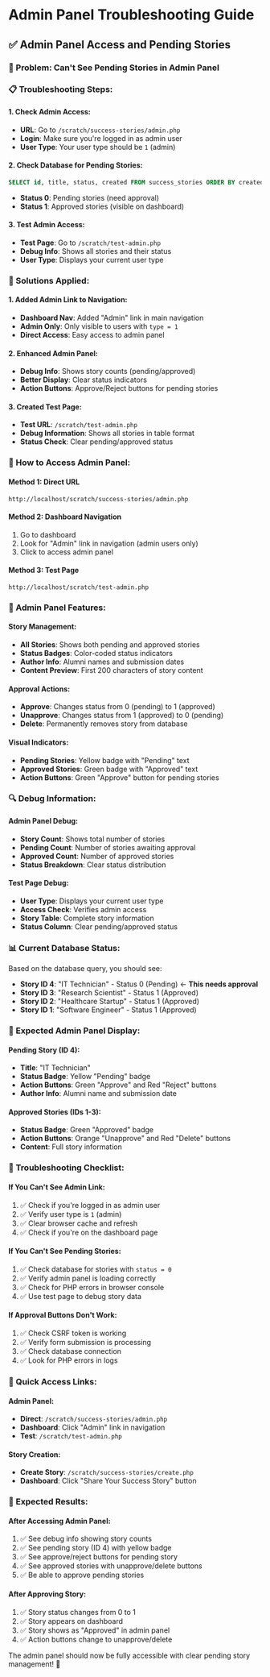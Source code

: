 # Admin Panel Troubleshooting Guide

## ✅ **Admin Panel Access and Pending Stories**

### **🎯 Problem: Can't See Pending Stories in Admin Panel**

### **📋 Troubleshooting Steps:**

#### **1. Check Admin Access:**
- **URL**: Go to `/scratch/success-stories/admin.php`
- **Login**: Make sure you're logged in as admin user
- **User Type**: Your user type should be `1` (admin)

#### **2. Check Database for Pending Stories:**
```sql
SELECT id, title, status, created FROM success_stories ORDER BY created DESC;
```
- **Status 0**: Pending stories (need approval)
- **Status 1**: Approved stories (visible on dashboard)

#### **3. Test Admin Access:**
- **Test Page**: Go to `/scratch/test-admin.php`
- **Debug Info**: Shows all stories and their status
- **User Type**: Displays your current user type

### **🔧 Solutions Applied:**

#### **1. Added Admin Link to Navigation:**
- **Dashboard Nav**: Added "Admin" link in main navigation
- **Admin Only**: Only visible to users with `type = 1`
- **Direct Access**: Easy access to admin panel

#### **2. Enhanced Admin Panel:**
- **Debug Info**: Shows story counts (pending/approved)
- **Better Display**: Clear status indicators
- **Action Buttons**: Approve/Reject buttons for pending stories

#### **3. Created Test Page:**
- **Test URL**: `/scratch/test-admin.php`
- **Debug Information**: Shows all stories in table format
- **Status Check**: Clear pending/approved status

### **📱 How to Access Admin Panel:**

#### **Method 1: Direct URL**
```
http://localhost/scratch/success-stories/admin.php
```

#### **Method 2: Dashboard Navigation**
1. Go to dashboard
2. Look for "Admin" link in navigation (admin users only)
3. Click to access admin panel

#### **Method 3: Test Page**
```
http://localhost/scratch/test-admin.php
```

### **🎯 Admin Panel Features:**

#### **Story Management:**
- **All Stories**: Shows both pending and approved stories
- **Status Badges**: Color-coded status indicators
- **Author Info**: Alumni names and submission dates
- **Content Preview**: First 200 characters of story content

#### **Approval Actions:**
- **Approve**: Changes status from 0 (pending) to 1 (approved)
- **Unapprove**: Changes status from 1 (approved) to 0 (pending)
- **Delete**: Permanently removes story from database

#### **Visual Indicators:**
- **Pending Stories**: Yellow badge with "Pending" text
- **Approved Stories**: Green badge with "Approved" text
- **Action Buttons**: Green "Approve" button for pending stories

### **🔍 Debug Information:**

#### **Admin Panel Debug:**
- **Story Count**: Shows total number of stories
- **Pending Count**: Number of stories awaiting approval
- **Approved Count**: Number of approved stories
- **Status Breakdown**: Clear status distribution

#### **Test Page Debug:**
- **User Type**: Displays your current user type
- **Access Check**: Verifies admin access
- **Story Table**: Complete story information
- **Status Column**: Clear pending/approved status

### **📊 Current Database Status:**
Based on the database query, you should see:
- **Story ID 4**: "IT Technician" - Status 0 (Pending) ← **This needs approval**
- **Story ID 3**: "Research Scientist" - Status 1 (Approved)
- **Story ID 2**: "Healthcare Startup" - Status 1 (Approved)
- **Story ID 1**: "Software Engineer" - Status 1 (Approved)

### **🎯 Expected Admin Panel Display:**

#### **Pending Story (ID 4):**
- **Title**: "IT Technician"
- **Status Badge**: Yellow "Pending" badge
- **Action Buttons**: Green "Approve" and Red "Reject" buttons
- **Author Info**: Alumni name and submission date

#### **Approved Stories (IDs 1-3):**
- **Status Badge**: Green "Approved" badge
- **Action Buttons**: Orange "Unapprove" and Red "Delete" buttons
- **Content**: Full story information

### **🔧 Troubleshooting Checklist:**

#### **If You Can't See Admin Link:**
1. ✅ Check if you're logged in as admin user
2. ✅ Verify user type is `1` (admin)
3. ✅ Clear browser cache and refresh
4. ✅ Check if you're on the dashboard page

#### **If You Can't See Pending Stories:**
1. ✅ Check database for stories with `status = 0`
2. ✅ Verify admin panel is loading correctly
3. ✅ Check for PHP errors in browser console
4. ✅ Use test page to debug story data

#### **If Approval Buttons Don't Work:**
1. ✅ Check CSRF token is working
2. ✅ Verify form submission is processing
3. ✅ Check database connection
4. ✅ Look for PHP errors in logs

### **📱 Quick Access Links:**

#### **Admin Panel:**
- **Direct**: `/scratch/success-stories/admin.php`
- **Dashboard**: Click "Admin" link in navigation
- **Test**: `/scratch/test-admin.php`

#### **Story Creation:**
- **Create Story**: `/scratch/success-stories/create.php`
- **Dashboard**: Click "Share Your Success Story" button

### **🎉 Expected Results:**

#### **After Accessing Admin Panel:**
1. ✅ See debug info showing story counts
2. ✅ See pending story (ID 4) with yellow badge
3. ✅ See approve/reject buttons for pending story
4. ✅ See approved stories with unapprove/delete buttons
5. ✅ Be able to approve pending stories

#### **After Approving Story:**
1. ✅ Story status changes from 0 to 1
2. ✅ Story appears on dashboard
3. ✅ Story shows as "Approved" in admin panel
4. ✅ Action buttons change to unapprove/delete

The admin panel should now be fully accessible with clear pending story management! 🎉

